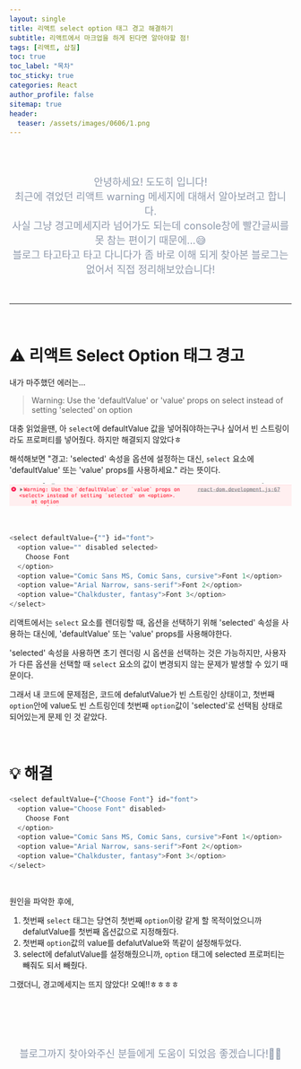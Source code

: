 ```yaml
---
layout: single
title: 리액트 select option 태그 경고 해결하기
subtitle: 리액트에서 마크업을 하게 된다면 알아야할 점!
tags: [리액트, 삽질]
toc: true
toc_label: "목차"
toc_sticky: true
categories: React
author_profile: false
sitemap: true
header:
  teaser: /assets/images/0606/1.png
---
```


<br/>
<br/>

<p align="center"  style="color:#8E99AB; font-size :18px">안녕하세요! 도도히 입니다! <br/>
최근에 겪었던 리액트 warning 메세지에 대해서 알아보려고 합니다.<br/>
사실 그냥 경고메세지라 넘어가도 되는데 console창에 빨간글씨를 못 참는 편이기 때문에...😅 <br/>
블로그 타고타고 타고 다니다가 좀 바로 이해 되게 찾아본 블로그는 없어서 직접 정리해보았습니다!</p>

<br/>

---

<br/>

# ⚠️ 리액트 Select Option 태그 경고

내가 마주했던 에러는...<br/>

> Warning: Use the 'defaultValue' or 'value' props on select instead of setting 'selected' on option

대충 읽었을땐, 아 `select`에 defaultValue 값을 넣어줘야하는구나 싶어서 빈 스트링이라도 프로퍼티를 넣어줬다. 하지만 해결되지 않았다ㅎ

해석해보면 "경고: 'selected' 속성을 옵션에 설정하는 대신, `select` 요소에 'defaultValue' 또는 'value' props를 사용하세요."
라는 뜻이다.

![ex_screenshot](/assets/images/0606/1.png)

<br/>

```javascript
<select defaultValue={""} id="font">
  <option value="" disabled selected>
    Choose Font
  </option>
  <option value="Comic Sans MS, Comic Sans, cursive">Font 1</option>
  <option value="Arial Narrow, sans-serif">Font 2</option>
  <option value="Chalkduster, fantasy">Font 3</option>
</select>
```

리액트에서는 `select` 요소를 렌더링할 때, 옵션을 선택하기 위해 'selected' 속성을 사용하는 대신에, 'defaultValue' 또는 'value' props를 사용해야한다.

'selected' 속성을 사용하면 초기 렌더링 시 옵션을 선택하는 것은 가능하지만, 사용자가 다른 옵션을 선택할 때 `select` 요소의 값이 변경되지 않는 문제가 발생할 수 있기 때문이다.

그래서 내 코드에 문제점은,
코드에 defalutValue가 빈 스트링인 상태이고,
첫번째 `option`안에 value도 빈 스트링인데
첫번째 `option`값이 'selected'로 선택됨 상태로 되어있는게 문제 인 것 같았다.

<br/>

# 💡 해결

```javascript
<select defaultValue={"Choose Font"} id="font">
  <option value="Choose Font" disabled>
    Choose Font
  </option>
  <option value="Comic Sans MS, Comic Sans, cursive">Font 1</option>
  <option value="Arial Narrow, sans-serif">Font 2</option>
  <option value="Chalkduster, fantasy">Font 3</option>
</select>
```

<br/>

원인을 파악한 후에,

1. 첫번째 `select` 태그는 당연히 첫번째 `option`이랑 같게 할 목적이었으니까 defalutValue를 첫번째 옵션값으로 지정해줬다.
2. 첫번째 `option`값의 value를 defalutValue와 똑같이 설정해두었다.
3. select에 defalutValue를 설정해줬으니까, `option` 태그에 selected 프로퍼티는 빼줘도 되서 빼줬다.

그랬더니, 경고메세지는 뜨지 않았다! 오예!!ㅎㅎㅎㅎ

<br/>
<br/>
<br/>
<br/>

<p align="center"  style="color:#8E99AB; font-size :18px">블로그까지 찾아와주신 분들에게 도움이 되었음 좋겠습니다!🙇‍♀️ </p>

<br/><br/>
